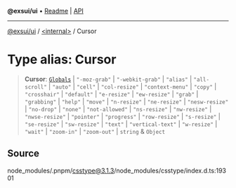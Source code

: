 **@exsui/ui** • [Readme](../../README.md) \| [API](../../globals.md)

***

[@exsui/ui](../../README.md) / [\<internal\>](../README.md) / Cursor

# Type alias: Cursor

> **Cursor**: [`Globals`](Globals.md) \| `"-moz-grab"` \| `"-webkit-grab"` \| `"alias"` \| `"all-scroll"` \| `"auto"` \| `"cell"` \| `"col-resize"` \| `"context-menu"` \| `"copy"` \| `"crosshair"` \| `"default"` \| `"e-resize"` \| `"ew-resize"` \| `"grab"` \| `"grabbing"` \| `"help"` \| `"move"` \| `"n-resize"` \| `"ne-resize"` \| `"nesw-resize"` \| `"no-drop"` \| `"none"` \| `"not-allowed"` \| `"ns-resize"` \| `"nw-resize"` \| `"nwse-resize"` \| `"pointer"` \| `"progress"` \| `"row-resize"` \| `"s-resize"` \| `"se-resize"` \| `"sw-resize"` \| `"text"` \| `"vertical-text"` \| `"w-resize"` \| `"wait"` \| `"zoom-in"` \| `"zoom-out"` \| `string` & `Object`

## Source

node\_modules/.pnpm/csstype@3.1.3/node\_modules/csstype/index.d.ts:19301
